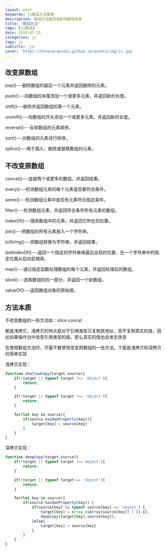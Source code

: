 ```yaml
---
layout: post
keywords: js数组方法整理
description: 数组方法是否会影响数组本身
title: "数组方法"
tags: [js数组]
date: 2018-07-25
categories: js
tags: js
subtitle: 'js'
cover: 'https://binarycaptain.github.io/assets/img/js.jpg'
---
```


## 改变原数组

pop()---删除数组的最后一个元素并返回删除的元素。

push()---向数组的末尾添加一个或更多元素，并返回新的长度。

shift()---删除并返回数组的第一个元素。

unshift()---向数组的开头添加一个或更多元素，并返回新的长度。

reverse()---反转数组的元素顺序。

sort()---对数组的元素进行排序。

splice()---用于插入、删除或替换数组的元素。

## 不改变原数组

concat()---连接两个或更多的数组，并返回结果。

every()---检测数组元素的每个元素是否都符合条件。

some()---检测数组元素中是否有元素符合指定条件。

filter()---检测数组元素，并返回符合条件所有元素的数组。

indexOf()---搜索数组中的元素，并返回它所在的位置。

join()---把数组的所有元素放入一个字符串。

toString()---把数组转换为字符串，并返回结果。

lastIndexOf()---返回一个指定的字符串值最后出现的位置，在一个字符串中的指定位置从后向前搜索。

map()---通过指定函数处理数组的每个元素，并返回处理后的数组。

slice()---选取数组的的一部分，并返回一个新数组。

valueOf()---返回数组对象的原始值。

## 方法本质
不改变数组的一些方法如：slice  concat  

都是浅拷贝，浅拷贝的特点是对于引用类型只复制其地址，而不复制真实的值，因此如果操作当中改变引用类型的值，那么真实的值也会发生改变

在使用数组方法时，尽量不要使用改变原数组的一些方法。下面是浅拷贝和深拷贝的简单实现

浅拷贝实现：
```javascript
function shallowCopy(target,source){
	if(!target || typeof target !== 'object'){
		return;
	}

	if(!target || typeof target !== 'object'){
		return;
	}

	for(let key in source){
		if(source.hasOwnProperty(key)){
			target[key] = source[key]
		}
	}
}
```
深拷贝实现：
```javascript
function deepCopy(target,source){
	if(!target || typeof target !=='object'){
		return;
	}

	if(!target || typeof target!== 'object'){
		return;
	}

	for(let key in source){
		if(source.hasOwnProperty(key)) {
			if(source[key] && typeof source[key] == 'object') {
				target[key] = Array.isArray(source[key]) ? []:{};
				deepCopy(target[key],source[key]);
			}else{
				target[key] = source[key]
			}
		}
	}
}
```

